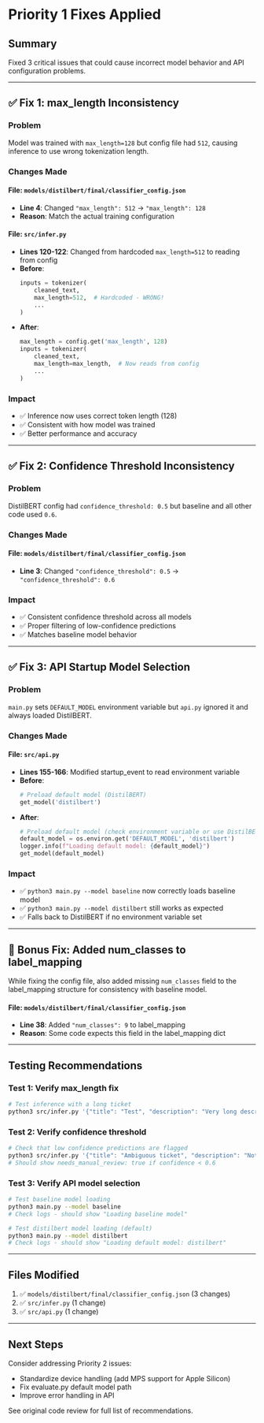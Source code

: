 # Priority 1 Fixes Applied

## Summary
Fixed 3 critical issues that could cause incorrect model behavior and API configuration problems.

---

## ✅ Fix 1: max_length Inconsistency

### Problem
Model was trained with `max_length=128` but config file had `512`, causing inference to use wrong tokenization length.

### Changes Made

#### File: `models/distilbert/final/classifier_config.json`
- **Line 4**: Changed `"max_length": 512` → `"max_length": 128`
- **Reason**: Match the actual training configuration

#### File: `src/infer.py`
- **Lines 120-122**: Changed from hardcoded `max_length=512` to reading from config
- **Before**:
  ```python
  inputs = tokenizer(
      cleaned_text,
      max_length=512,  # Hardcoded - WRONG!
      ...
  )
  ```
- **After**:
  ```python
  max_length = config.get('max_length', 128)
  inputs = tokenizer(
      cleaned_text,
      max_length=max_length,  # Now reads from config
      ...
  )
  ```

### Impact
- ✅ Inference now uses correct token length (128)
- ✅ Consistent with how model was trained
- ✅ Better performance and accuracy

---

## ✅ Fix 2: Confidence Threshold Inconsistency

### Problem
DistilBERT config had `confidence_threshold: 0.5` but baseline and all other code used `0.6`.

### Changes Made

#### File: `models/distilbert/final/classifier_config.json`
- **Line 3**: Changed `"confidence_threshold": 0.5` → `"confidence_threshold": 0.6`

### Impact
- ✅ Consistent confidence threshold across all models
- ✅ Proper filtering of low-confidence predictions
- ✅ Matches baseline model behavior

---

## ✅ Fix 3: API Startup Model Selection

### Problem
`main.py` sets `DEFAULT_MODEL` environment variable but `api.py` ignored it and always loaded DistilBERT.

### Changes Made

#### File: `src/api.py`
- **Lines 155-166**: Modified startup_event to read environment variable
- **Before**:
  ```python
  # Preload default model (DistilBERT)
  get_model('distilbert')
  ```
- **After**:
  ```python
  # Preload default model (check environment variable or use DistilBERT)
  default_model = os.environ.get('DEFAULT_MODEL', 'distilbert')
  logger.info(f"Loading default model: {default_model}")
  get_model(default_model)
  ```

### Impact
- ✅ `python3 main.py --model baseline` now correctly loads baseline model
- ✅ `python3 main.py --model distilbert` still works as expected
- ✅ Falls back to DistilBERT if no environment variable set

---

## 🎁 Bonus Fix: Added num_classes to label_mapping

While fixing the config file, also added missing `num_classes` field to the label_mapping structure for consistency with baseline model.

#### File: `models/distilbert/final/classifier_config.json`
- **Line 38**: Added `"num_classes": 9` to label_mapping
- **Reason**: Some code expects this field in the label_mapping dict

---

## Testing Recommendations

### Test 1: Verify max_length fix
```bash
# Test inference with a long ticket
python3 src/infer.py '{"title": "Test", "description": "Very long description that would be different if tokenized at 128 vs 512 tokens..."}'
```

### Test 2: Verify confidence threshold
```bash
# Check that low confidence predictions are flagged
python3 src/infer.py '{"title": "Ambiguous ticket", "description": "Not sure what category"}'
# Should show needs_manual_review: true if confidence < 0.6
```

### Test 3: Verify API model selection
```bash
# Test baseline model loading
python3 main.py --model baseline
# Check logs - should show "Loading baseline model"

# Test distilbert model loading (default)
python3 main.py --model distilbert
# Check logs - should show "Loading default model: distilbert"
```

---

## Files Modified

1. ✅ `models/distilbert/final/classifier_config.json` (3 changes)
2. ✅ `src/infer.py` (1 change)
3. ✅ `src/api.py` (1 change)

---

## Next Steps

Consider addressing Priority 2 issues:
- Standardize device handling (add MPS support for Apple Silicon)
- Fix evaluate.py default model path
- Improve error handling in API

See original code review for full list of recommendations.

